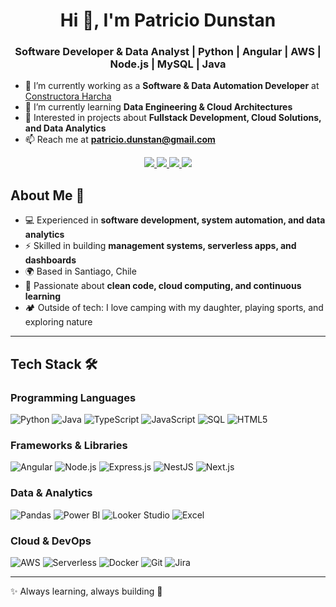<h1 align="center">Hi 👋, I'm Patricio Dunstan</h1>
<h3 align="center">Software Developer & Data Analyst | Python | Angular | AWS | Node.js | MySQL | Java</h3>

- 🔭 I’m currently working as a **Software & Data Automation Developer** at [Constructora Harcha](https://www.harcha.cl/)  
- 🌱 I’m currently learning **Data Engineering & Cloud Architectures**  
- 👯 Interested in projects about **Fullstack Development, Cloud Solutions, and Data Analytics**  
- 📫 Reach me at **patricio.dunstan@gmail.com**

<p align="center">
    <a href="https://linkedin.com/in/patriciodunstan">
        <img src="https://img.shields.io/badge/LinkedIn-0077B5?style=for-the-badge&logo=linkedin&logoColor=white"/>
    </a>
    <a href="mailto:patricio.dunstan@gmail.com">
        <img src="https://img.shields.io/badge/Gmail-D14836?style=for-the-badge&logo=gmail&logoColor=white"/>
    </a>
    <a href="CV_Patricio_Dunstan_EN.pdf">
        <img src="https://img.shields.io/badge/Resume-Blue?style=for-the-badge&logoColor=white"/>
    </a>
    <a href="CV_Patricio_Dunstan_ES.pdf">
        <img src="https://img.shields.io/badge/Resume_(Spanish)-green?style=for-the-badge&logoColor=white"/>
    </a>
</p>

## About Me 🦉

- 💻 Experienced in **software development, system automation, and data analytics**  
- ⚡ Skilled in building **management systems, serverless apps, and dashboards**  
- 🌍 Based in Santiago, Chile  
- 🎯 Passionate about **clean code, cloud computing, and continuous learning**  
- 🏕️ Outside of tech: I love camping with my daughter, playing sports, and exploring nature  

---

## Tech Stack 🛠️

### Programming Languages
![Python](https://img.shields.io/badge/Python-FFD43B?style=for-the-badge&logo=python&logoColor=blue)
![Java](https://img.shields.io/badge/Java-red?style=for-the-badge&logo=coffeescript&logoColor=white)
![TypeScript](https://img.shields.io/badge/TypeScript-007ACC?style=for-the-badge&logo=typescript&logoColor=white)
![JavaScript](https://img.shields.io/badge/JavaScript-F7DF1E?style=for-the-badge&logo=javascript&logoColor=black)
![SQL](https://img.shields.io/badge/SQL-336791?style=for-the-badge&logo=postgresql&logoColor=white)
![HTML5](https://img.shields.io/badge/HTML5-E34F26?style=for-the-badge&logo=html5&logoColor=white)

### Frameworks & Libraries
![Angular](https://img.shields.io/badge/Angular-DD0031?style=for-the-badge&logo=angular&logoColor=white)
![Node.js](https://img.shields.io/badge/Node.js-339933?style=for-the-badge&logo=node.js&logoColor=white)
![Express.js](https://img.shields.io/badge/Express-000000?style=for-the-badge&logo=express&logoColor=white)
![NestJS](https://img.shields.io/badge/NestJS-E0234E?style=for-the-badge&logo=nestjs&logoColor=white)
![Next.js](https://img.shields.io/badge/Next.js-000000?style=for-the-badge&logo=next.js&logoColor=white)

### Data & Analytics
![Pandas](https://img.shields.io/badge/Pandas-150458?style=for-the-badge&logo=pandas&logoColor=white)
![Power BI](https://img.shields.io/badge/Power_BI-F2C811?style=for-the-badge&logo=powerbi&logoColor=black)
![Looker Studio](https://img.shields.io/badge/Looker_Studio-4285F4?style=for-the-badge&logo=googlecloud&logoColor=white)
![Excel](https://img.shields.io/badge/Excel-217346?style=for-the-badge&logo=microsoft-excel&logoColor=white)

### Cloud & DevOps
![AWS](https://img.shields.io/badge/AWS-FF9900?style=for-the-badge&logo=amazonaws&logoColor=white)
![Serverless](https://img.shields.io/badge/Serverless-000000?style=for-the-badge&logo=serverless&logoColor=red)
![Docker](https://img.shields.io/badge/Docker-2496ED?style=for-the-badge&logo=docker&logoColor=white)
![Git](https://img.shields.io/badge/Git-F05032?style=for-the-badge&logo=git&logoColor=white)
![Jira](https://img.shields.io/badge/Jira-0052CC?style=for-the-badge&logo=jira&logoColor=white)

---

✨ Always learning, always building 🚀
